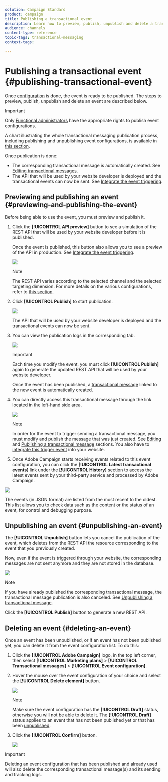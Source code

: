 ```yaml
---
solution: Campaign Standard
product: campaign
title: Publishing a transactional event
description: Learn how to preview, publish, unpublish and delete a transactional event configuration.
audience: channels
content-type: reference
topic-tags: transactional-messaging
context-tags: 

---
```


# Publishing a transactional event {#publishing-transactional-event}

Once [configuration](../../channels/using/configuring-transactional-event.md) is done, the event is ready to be published. The steps to preview, publish, unpublish and delete an event are described below.

>[!IMPORTANT]
>
>Only [Functional administrators](../../administration/using/users-management.md#functional-administrators) <!--being part of the **[!UICONTROL All]** [organizational unit](../../administration/using/organizational-units.md) -->have the appropriate rights to publish event configurations.

A chart illustrating the whole transactional messaging publication process, including publishing and unpublishing event configurations, is available in [this section](../../channels/using/publishing-transactional-message.md).

Once publication is done:
* The corresponding transactional message is automatically created. See [Editing transactional messages](../../channels/using/editing-transactional-message.md).
* The API that will be used by your website developer is deployed and the transactional events can now be sent. See [Integrate the event triggering](../../channels/using/getting-started-with-transactional-msg.md#integrate-event-trigger).

## Previewing and publishing an event {#previewing-and-publishing-the-event}

Before being able to use the event, you must preview and publish it.

1. Click the **[!UICONTROL API preview]** button to see a simulation of the REST API that will be used by your website developer before it is published.

   Once the event is published, this button also allows you to see a preview of the API in production. See [Integrate the event triggering](../../channels/using/getting-started-with-transactional-msg.md#integrate-event-trigger).

   ![](assets/message-center_api_preview.png)

   >[!NOTE]
   >
   >The REST API varies according to the selected channel and the selected targeting dimension. For more details on the various configurations, refer to [this section](../../channels/using/configuring-transactional-event.md#transactional-event-specific-configurations).

1. Click **[!UICONTROL Publish]** to start publication.

   ![](assets/message-center_pub.png)

   The API that will be used by your website developer is deployed and the transactional events can now be sent.

1. You can view the publication logs in the corresponding tab.

   ![](assets/message-center_logs.png)

   >[!IMPORTANT]
   >
   >Each time you modify the event, you must click **[!UICONTROL Publish]** again to generate the updated REST API that will be used by your website developer.
   
   Once the event has been published, a [transactional message](../../channels/using/editing-transactional-message.md) linked to the new event is automatically created.

1. You can directly access this transactional message through the link located in the left-hand side area.

   ![](assets/message-center_messagegeneration.png)

   >[!NOTE]
   >
   >In order for the event to trigger sending a transactional message, you must modify and publish the message that was just created. See [Editing](../../channels/using/editing-transactional-message.md) and [Publishing a transactional message](../../channels/using/publishing-transactional-message.md) sections. You also have to [integrate this trigger event](../../channels/using/getting-started-with-transactional-msg.md#integrate-event-trigger) into your website.

1. Once Adobe Campaign starts receiving events related to this event configuration, you can click the **[!UICONTROL Latest transactional events]** link under the **[!UICONTROL History]** section to access the latest events sent by your third-party service and processed by Adobe Campaign.

![](assets/message-center_latest-events.png)

The events (in JSON format) are listed from the most recent to the oldest. This list allows you to check data such as the content or the status of an event, for control and debugging purpose.

## Unpublishing an event {#unpublishing-an-event}

The **[!UICONTROL Unpublish]** button lets you cancel the publication of the event, which deletes from the REST API the resource corresponding to the event that you previously created.

Now, even if the event is triggered through your website, the corresponding messages are not sent anymore and they are not stored in the database.

![](assets/message-center_unpublish.png)

>[!NOTE]
>
>If you have already published the corresponding transactional message, the transactional message publication is also canceled. See [Unpublishing a transactional message](../../channels/using/publishing-transactional-message.md#unpublishing-a-transactional-message).

Click the **[!UICONTROL Publish]** button to generate a new REST API.

<!--## Transactional messaging publication process {#transactional-messaging-pub-process}

The chart below illustrates the transactional messaging publication process.

![](assets/message-center_pub-process.png)

For more on publishing, pausing and unpublishing a transactional message, see [this section](../../channels/using/publishing-transactional-message.md).-->

## Deleting an event {#deleting-an-event}

Once an event has been unpublished, or if an event has  not been published yet, you can delete it from the event configuration list. To do this:

1. Click the **[!UICONTROL Adobe Campaign]** logo, in the top left corner, then select **[!UICONTROL Marketing plans]** > **[!UICONTROL Transactional messages]** > **[!UICONTROL Event configuration]**.
1. Hover the mouse over the event configuration of your choice and select the **[!UICONTROL Delete element]** button.

   ![](assets/message-center_delete-button.png)

   >[!NOTE]
   >
   >Make sure the event configuration has the **[!UICONTROL Draft]** status, otherwise you will not be able to delete it. The **[!UICONTROL Draft]** status applies to an event that has not been published yet or that has been [unpublished](#unpublishing-an-event).

1. Click the **[!UICONTROL Confirm]** button.

   ![](assets/message-center_delete-confirm.png)

>[!IMPORTANT]
>
>Deleting an event configuration that has been published and already used will also delete the corresponding transactional message(s) and its sending and tracking logs.
